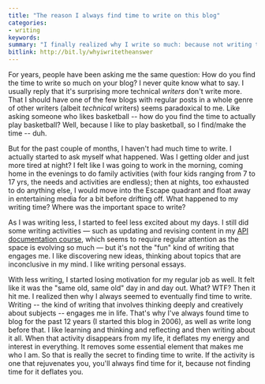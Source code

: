 ```yaml
---
title: "The reason I always find time to write on this blog"
categories:
- writing
keywords:
summary: "I finally realized why I write so much: because not writing tends to be deflating."
bitlink: http://bit.ly/whyiwritetheanswer
---
```


For years, people have been asking me the same question: How do you find the time to write so much on your blog? I never quite know what to say. I usually reply that it's surprising more technical *writers* don't write more. That I should have one of the few blogs with regular posts in a whole genre of other writers (albeit *technical* writers) seems paradoxical to me. Like asking someone who likes basketball -- how do you find the time to actually play basketball? Well, because I like to play basketball, so I find/make the time -- duh.

But for the past couple of months, I haven't had much time to write. I actually started to ask myself what happened. Was I getting older and just more tired at night? I felt like I was going to work in the morning, coming home in the evenings to do family activities (with four kids ranging from 7 to 17 yrs, the needs and activities are endless); then at nights, too exhausted to do anything else, I would move into the Escape quadrant and float away in entertaining media for a bit before drifting off. What happened to my writing time? Where was the important space to write?

As I was writing less, I started to feel less excited about my days. I still did some writing activities &mdash; such as updating and revising content in my [API documentation course](/learnapidoc/), which seems to require regular attention as the space is evolving so much &mdash; but it's not the "fun" kind of writing that engages me. I like discovering new ideas, thinking about topics that are inconclusive in my mind. I like writing personal essays.

With less writing, I started losing motivation for my regular job as well. It felt like it was the "same old, same old" day in and day out. What? WTF? Then it hit me. I realized then why I always seemed to eventually find time to write. Writing -- the kind of writing that involves thinking deeply and creatively about subjects -- engages me in life. That's why I've always found time to blog for the past 12 years (I started this blog in 2006), as well as write long before that. I like learning and thinking and reflecting and then writing about it all. When that activity disappears from my life, it deflates my energy and interest in everything. It removes some essential element that makes me who I am. So that is really the secret to finding time to write. If the activity is one that rejuvenates you, you'll always find time for it, because not finding time for it deflates you.
